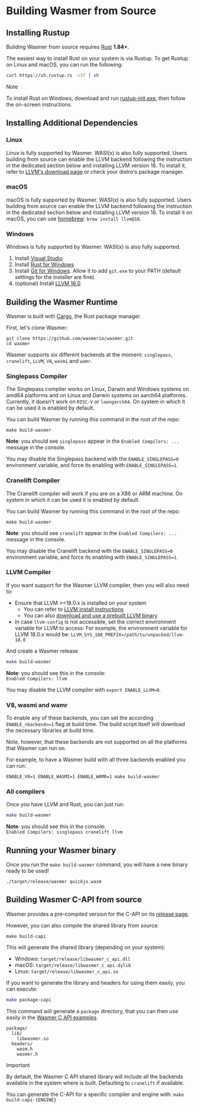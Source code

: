 # Building Wasmer from Source

## Installing Rustup

Building Wasmer from source requires [Rust](https://rustup.rs/) **1.84+**.

The easiest way to install Rust on your system is via Rustup. To get Rustup on Linux and macOS, you can run the following:

```bash
curl https://sh.rustup.rs -sSf | sh
```

> [!NOTE]
> To install Rust on Windows, download and run [rustup-init.exe](https://win.rustup.rs/), then follow the on-screen instructions.

## Installing Additional Dependencies

### Linux

Linux is fully supported by Wasmer. WASI(x) is also fully supported. Users
building from source can enable the LLVM backend following the instruction in
the dedicated section below and installing LLVM version 18. To install it,
refer to [LLVM's download
page](https://github.com/llvm/llvm-project/releases/tag/llvmorg-18.1.7) or
check your distro's package manager.

### macOS

macOS is fully supported by Wasmer. WASI(x) is also fully supported. Users
building from source can enable the LLVM backend following the instruction in
the dedicated section below and installing LLVM version 18. To install it on
macOS, you can use [homebrew](https://brew.sh/): `brew install llvm@18`.

### Windows

Windows is fully supported by Wasmer. WASI(x) is also fully supported.

1. Install [Visual Studio](https://visualstudio.microsoft.com/thank-you-downloading-visual-studio/?sku=Community&rel=15)
2. Install [Rust for Windows](https://win.rustup.rs/)
3. Install [Git for Windows](https://git-scm.com/download/win). Allow it to add `git.exe` to your PATH (default settings for the installer are fine).
4. \(optional\) Install [LLVM 18.0](https://github.com/llvm/llvm-project/releases/download/llvmorg-18.1.7/LLVM-18.1.7-win64.exe)

## Building the Wasmer Runtime

Wasmer is built with [Cargo](https://crates.io/), the Rust package manager.

First, let's clone Wasmer:

```text
git clone https://github.com/wasmerio/wasmer.git
cd wasmer
```

Wasmer supports six different backends at the moment: `singlepass`,
`cranelift`, `LLVM`, `V8`, `wasmi` and `wamr`.

### Singlepass Compiler

The Singlepass compiler works on Linux, Darwin and Windows systems on amd64
platforms and on Linux and Darwin systems on aarch64 platforms. Currently, it
doesn't work on `RISC-V` or `loongarch64`. On system in which it can be used it
is enabled by default.

You can build Wasmer by running this command in the root of the repo:

```text
make build-wasmer
```

**Note**: you should see `singlepass` appear in the `Enabled Compilers: ...` message in the console.

You may disable the Singlepass backend with the `ENABLE_SINGLEPASS=0` environment
variable, and force its enabling with `ENABLE_SINGLEPASS=1`.

### Cranelift Compiler

The Cranelift compiler will work if you are on a X86 or ARM machine. On system
in which it can be used it is enabled by default.

You can build Wasmer by running this command in the root of the repo:

```text
make build-wasmer
```

**Note**: you should see `cranelift` appear in the `Enabled Compilers: ...` message in the console.

You may disable the Cranelift backend with the `ENABLE_SINGLEPASS=0` environment
variable, and force its enabling with `ENABLE_SINGLEPASS=1`.

### LLVM Compiler

If you want support for the Wasmer LLVM compiler, then you will also need to:

- Ensure that LLVM >=18.0.x is installed on your system
  - You can refer to [LLVM install instructions](https://github.com/wasmerio/wasmer/tree/master/lib/compiler-llvm#requirements)
  - You can also [download and use a prebuilt LLVM binary](https://releases.llvm.org/download.html)
- In case `llvm-config` is not accessible, set the correct environment variable
  for LLVM to access: For example, the environment variable for LLVM 18.0.x
  would be: `LLVM_SYS_180_PREFIX=/path/to/unpacked/llvm-18.0`

And create a Wasmer release

```bash
make build-wasmer
```

**Note**: you should see this in the console:  
`Enabled Compilers: llvm`

You may disable the LLVM compiler with `export ENABLE_LLVM=0`.

### V8, wasmi and wamr

To enable any of these backends, you can set the according `ENABLE_<backend>=1`
flag at build time. The build script itself will download the necessary
libraries at build time.

Note, however, that these backends are not supported on all the platforms that
Wasmer can run on.

For example, to have a Wasmer build with all three backends enabled you can run:

```text
ENABLE_V8=1 ENABLE_WASMI=1 ENABLE_WAMR=1 make build-wasmer
```

### All compilers

Once you have LLVM and Rust, you can just run:

```bash
make build-wasmer
```

**Note**: you should see this in the console:  
`Enabled Compilers: singlepass cranelift llvm`

## Running your Wasmer binary

Once you run the `make build-wasmer` command, you will have a new binary ready to be used!

```text
./target/release/wasmer quickjs.wasm
```

## Building Wasmer C-API from source

Wasmer provides a pre-compiled version for the C-API on its [release page](https://github.com/wasmerio/wasmer/releases).

However, you can also compile the shared library from source:

```text
make build-capi
```

This will generate the shared library (depending on your system):

- Windows: `target/release/libwasmer_c_api.dll`
- macOS: `target/release/libwasmer_c_api.dylib`
- Linux: `target/release/libwasmer_c_api.so`

If you want to generate the library and headers for using them easily, you can execute:

```bash
make package-capi
```

This command will generate a `package` directory, that you can then use easily in the [Wasmer C API examples](./).

```text
package/
  lib/
    libwasmer.so
  headers/
    wasm.h
    wasmer.h
```

> [!IMPORTANT]
>
> By default, the Wasmer C API shared library will include all the backends available in the system where is built.
> Defaulting to `cranelift` if available.
>
> You can generate the C-API for a specific compiler and engine with:
> `make build-capi-{ENGINE}`
